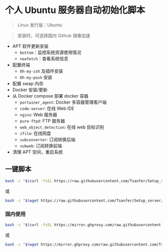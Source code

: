 # 个人 Ubuntu 服务器自动初始化脚本

> Linux 发行版：Ubuntu

> 安装时，可选择国内 Github 镜像加速

- APT 软件更新安装
  - `bottom`：监控系统资源使用情况
  - `neofetch`：查看系统信息
- 配置终端
  - `Oh-my-zsh` 及插件安装
  - `Oh-my-posh` 安装
- 配置 swap 内存
- Docker 安装/更新
- 从 Docker compose 部署 docker 容器
  - `portainer_agent`: Docker 多容器管理客户端
  - `code-server`: 在线 Web IDE
  - `nginx`: Web 服务器
  - `pure-ftpd`: FTP 服务器
  - `web_object_detection`: 在线 web 目标识别
  - `zfile`: 在线网盘
  - `subconverter`: 订阅转换后端
  - `subweb`: 订阅转换前端
- 清理 APT 空间，重启系统

## 一键脚本

```bash
bash -c "$(curl -fsSL https://raw.githubusercontent.com/Tsanfer/Setup_server/main/Setup.sh)"
```

或

```bash
bash -c "$(wget https://raw.githubusercontent.com/Tsanfer/Setup_server/main/Setup.sh -O -)"
```

### 国内使用

```bash
bash -c "$(curl -fsSL https://mirror.ghproxy.com/raw.githubusercontent.com/Tsanfer/Setup_server/main/Setup.sh)"
```

或

```bash
bash -c "$(wget https://mirror.ghproxy.com/raw.githubusercontent.com/Tsanfer/Setup_server/main/Setup.sh -O -)"
```
